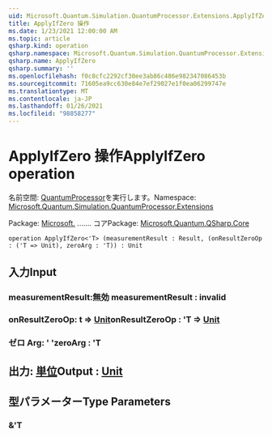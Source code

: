 ```yaml
---
uid: Microsoft.Quantum.Simulation.QuantumProcessor.Extensions.ApplyIfZero
title: ApplyIfZero 操作
ms.date: 1/23/2021 12:00:00 AM
ms.topic: article
qsharp.kind: operation
qsharp.namespace: Microsoft.Quantum.Simulation.QuantumProcessor.Extensions
qsharp.name: ApplyIfZero
qsharp.summary: ''
ms.openlocfilehash: f0c8cfc2292cf30ee3ab86c486e982347086453b
ms.sourcegitcommit: 71605ea9cc630e84e7ef29027e1f0ea06299747e
ms.translationtype: MT
ms.contentlocale: ja-JP
ms.lasthandoff: 01/26/2021
ms.locfileid: "98858277"
---
```

# <a name="applyifzero-operation"></a><span data-ttu-id="c3792-102">ApplyIfZero 操作</span><span class="sxs-lookup"><span data-stu-id="c3792-102">ApplyIfZero operation</span></span>

<span data-ttu-id="c3792-103">名前空間: [QuantumProcessor](xref:Microsoft.Quantum.Simulation.QuantumProcessor.Extensions)を実行します。</span><span class="sxs-lookup"><span data-stu-id="c3792-103">Namespace: [Microsoft.Quantum.Simulation.QuantumProcessor.Extensions](xref:Microsoft.Quantum.Simulation.QuantumProcessor.Extensions)</span></span>

<span data-ttu-id="c3792-104">Package: [Microsoft.](https://nuget.org/packages/Microsoft.Quantum.QSharp.Core) ....... コア</span><span class="sxs-lookup"><span data-stu-id="c3792-104">Package: [Microsoft.Quantum.QSharp.Core](https://nuget.org/packages/Microsoft.Quantum.QSharp.Core)</span></span>




```qsharp
operation ApplyIfZero<'T> (measurementResult : Result, (onResultZeroOp : ('T => Unit), zeroArg : 'T)) : Unit
```


## <a name="input"></a><span data-ttu-id="c3792-105">入力</span><span class="sxs-lookup"><span data-stu-id="c3792-105">Input</span></span>

### <a name="measurementresult--__invalidresult__"></a><span data-ttu-id="c3792-106">measurementResult:__無効 <Result>__</span><span class="sxs-lookup"><span data-stu-id="c3792-106">measurementResult : __invalid<Result>__</span></span>




### <a name="onresultzeroop--t--unit"></a><span data-ttu-id="c3792-107">onResultZeroOp: t => [Unit](xref:microsoft.quantum.lang-ref.unit)</span><span class="sxs-lookup"><span data-stu-id="c3792-107">onResultZeroOp : 'T => [Unit](xref:microsoft.quantum.lang-ref.unit)</span></span> 




### <a name="zeroarg--t"></a><span data-ttu-id="c3792-108">ゼロ Arg: ' '</span><span class="sxs-lookup"><span data-stu-id="c3792-108">zeroArg : 'T</span></span>





## <a name="output--unit"></a><span data-ttu-id="c3792-109">出力: [単位](xref:microsoft.quantum.lang-ref.unit)</span><span class="sxs-lookup"><span data-stu-id="c3792-109">Output : [Unit](xref:microsoft.quantum.lang-ref.unit)</span></span>



## <a name="type-parameters"></a><span data-ttu-id="c3792-110">型パラメーター</span><span class="sxs-lookup"><span data-stu-id="c3792-110">Type Parameters</span></span>

### <a name="t"></a><span data-ttu-id="c3792-111">&</span><span class="sxs-lookup"><span data-stu-id="c3792-111">'T</span></span>


